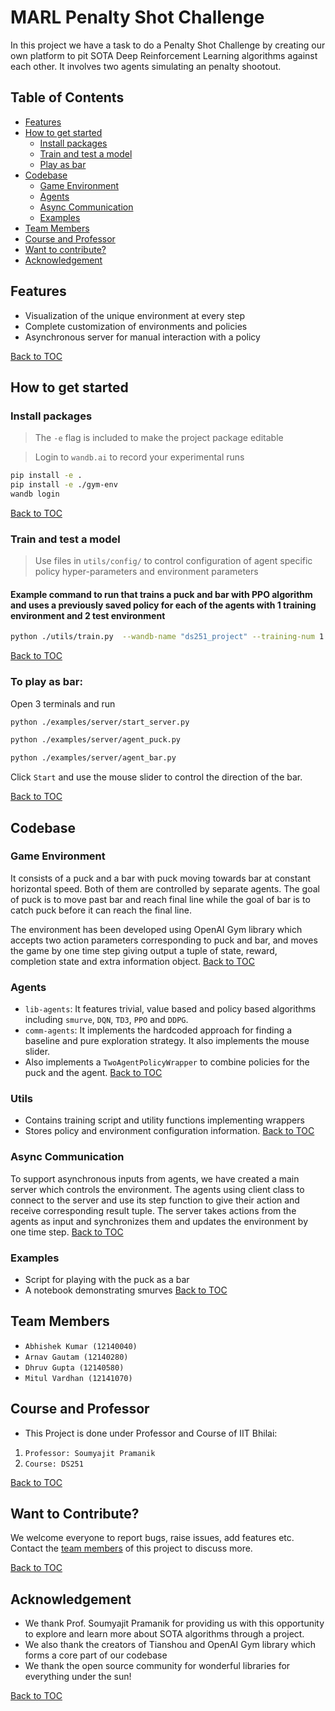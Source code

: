 # MARL Penalty Shot Challenge
In this project we have a task to do a Penalty Shot Challenge by creating our own platform to pit SOTA Deep Reinforcement Learning algorithms against each other. It involves two agents simulating an penalty shootout.

## Table of Contents
- [Features](#features)
- [How to get started](#how-to-get-started)
    - [Install packages](#install-packages)
    - [Train and test a model](#train-and-test-a-model)
    - [Play as bar](#to-play-as-bar)
- [Codebase](#codebase)
    - [Game Environment](#game-environment)
    - [Agents](#agents)
    - [Async Communication](#async-communication)
    - [Examples](#examples)
- [Team Members](#team-members)
- [Course and Professor](#course-and-professor)
- [Want to contribute?](#want-to-contribute)
- [Acknowledgement](#acknowledgement)

## Features
- Visualization of the unique environment at every step
- Complete customization of environments and policies
- Asynchronous server for manual interaction with a policy

[Back to TOC](#table-of-contents)

## How to get started

### Install packages
>The `-e` flag is included to make the project package editable

>Login to `wandb.ai` to record your experimental runs 
```bash
pip install -e .
pip install -e ./gym-env
wandb login
```

[Back to TOC](#table-of-contents)

### Train and test a model
> Use files in `utils/config/` to control configuration of agent specific policy hyper-parameters and environment parameters

#### Example command to run that trains a puck and bar with PPO algorithm and uses a previously saved policy for each of the agents with 1 training environment and 2 test environment 
```bash
python ./utils/train.py  --wandb-name "ds251_project" --training-num 1 --test-num 2 --puck ppo --bar ppo --load-puck-id both_ppo --load-bar-id both_ppo 
```

[Back to TOC](#table-of-contents)

### To play as bar:
Open 3 terminals and run 
```bash
python ./examples/server/start_server.py
```
```bash
python ./examples/server/agent_puck.py
```
```bash
python ./examples/server/agent_bar.py
```
Click `Start` and use the mouse slider to control the direction of the bar.

[Back to TOC](#table-of-contents)

## Codebase
### Game Environment
It consists of a puck and a bar with puck moving towards bar at constant horizontal speed. Both of them are controlled by separate agents. The goal of puck is to move past bar and reach final line while the goal of bar is to catch puck before it can reach the final line.

The environment has been developed using OpenAI Gym library which accepts two action parameters corresponding to puck and bar, and moves the game by one time step giving output a tuple of state, reward, completion state and extra information object. [Back to TOC](#table-of-contents)

### Agents
- `lib-agents`: It features trivial, value based and policy based algorithms including `smurve`, `DQN`, `TD3`, `PPO` and `DDPG`.
- `comm-agents`: It implements the hardcoded approach for finding a baseline and pure exploration strategy. It also implements the mouse slider.
- Also implements a `TwoAgentPolicyWrapper` to combine policies for the puck and the agent.
[Back to TOC](#table-of-contents)

### Utils
- Contains training script and utility functions implementing wrappers
- Stores policy and environment configuration information. 
[Back to TOC](#table-of-contents)

### Async Communication
To support asynchronous inputs from agents, we have created a main server which controls the environment. The agents using client class to connect to the server and use its step function to give their action and receive corresponding result tuple. The server takes actions from the agents as input and synchronizes them and updates the environment by one time step. [Back to TOC](#table-of-contents)

### Examples
- Script for playing with the puck as a bar
- A notebook demonstrating smurves
[Back to TOC](#table-of-contents)


## Team Members
- `Abhishek Kumar (12140040)`
- `Arnav Gautam (12140280)`
- `Dhruv Gupta (12140580)`
- `Mitul Vardhan (12141070)`

## Course and Professor
- This Project is done under Professor and Course of IIT Bhilai:

1. `Professor: Soumyajit Pramanik`
2. `Course: DS251`

[Back to TOC](#table-of-contents)
## Want to Contribute?
We welcome everyone to report bugs, raise issues, add features etc. Contact the [team members](#team-members) of this project to discuss more.

[Back to TOC](#table-of-contents)
## Acknowledgement
- We thank Prof. Soumyajit Pramanik for providing us with this opportunity to explore and learn more about SOTA algorithms through a project.
- We also thank the creators of Tianshou and OpenAI Gym library which forms a core part of our codebase
- We thank the open source community for wonderful libraries for everything under the sun! 

[Back to TOC](#table-of-contents)
